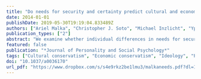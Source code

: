 ```yaml
---
title: "Do needs for security and certainty predict cultural and economic conservatism? A cross-national analysis"
date: 2014-01-01
publishDate: 2019-05-30T19:19:04.833489Z
authors: ["Ariel Malka", "Christopher J. Soto", "Michael Inzlicht", "Yphtach Lelkes"]
publication_types: ["2"]
abstract: "We examine whether individual differences in needs for security and certainty predict conservative (vs. liberal) position on both cultural and economic political issues and whether these effects are conditional on nation-level characteristics and individual-level political engagement. Analyses with cross-national data from 51 nations reveal that valuing conformity, security, and tradition over self-direction and stimulation (a) predicts ideological self-placement on the political right, but only among people high in political engagement and within relatively developed nations, ideologically constrained nations, and non-Eastern European nations, (b) reliably predicts right-wing cultural attitudes and does so more strongly within developed and ideologically constrained nations, and (c) on average predicts left-wing economic attitudes but does so more weakly among people high in political engagement, within ideologically constrained nations, and within non-Eastern European nations. These findings challenge the prevailing view that needs for security and certainty organically yield a broad right-wing ideology and that exposure to political discourse better equips people to select the broad ideology that is most need satisfying. Rather, these findings suggest that needs for security and certainty generally yield culturally conservative but economically left-wing preferences and that exposure to political discourse generally weakens the latter relation. We consider implications for the interactive influence of personality characteristics and social context on political attitudes and discuss the importance of assessing multiple attitude domains, assessing political engagement, and considering national characteristics when studying the psychological origins of political attitudes. (PsycINFO Database Record (c) 2014 APA, all rights reserved)."
featured: false
publication: "*Journal of Personality and Social Psychology*"
tags: ["Cultural conservatism", "Economic conservatism", "Ideology", "Political attitudes"]
doi: "10.1037/a0036170"
url_pdf: "https://www.dropbox.com/s/s4e9rkz2be1lmu3/malkaneeds.pdf?dl=1"
---
```


